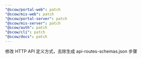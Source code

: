 ```yaml
---
"@scow/portal-web": patch
"@scow/mis-web": patch
"@scow/portal-server": patch
"@scow/mis-server": patch
"@scow/auth": patch
"@scow/cli": patch
"@scow/docs": patch
---
```


修改 HTTP API 定义方式，去除生成 api-routes-schemas.json 步骤

